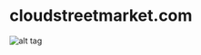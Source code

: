 # cloudstreetmarket.com
![alt tag](https://github.com/alex-bretet/cloudstreetmarket.com/tree/master/cloudstreetmarket-parent/cloudstreetmarket-webapp/src/main/webapp/img/book-early-cover.jpg)
